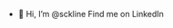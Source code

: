 - 👋 Hi, I’m @sckline
Find me on LinkedIn

<!---
sckline/sckline is a ✨ special ✨ repository because its `README.md` (this file) appears on your GitHub profile.
You can click the Preview link to take a look at your changes.
--->
